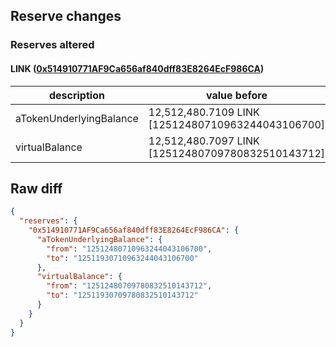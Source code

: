 ## Reserve changes

### Reserves altered

#### LINK ([0x514910771AF9Ca656af840dff83E8264EcF986CA](https://etherscan.io/address/0x514910771AF9Ca656af840dff83E8264EcF986CA))

| description | value before | value after |
| --- | --- | --- |
| aTokenUnderlyingBalance | 12,512,480.7109 LINK [12512480710963244043106700] | 12,511,930.7109 LINK [12511930710963244043106700] |
| virtualBalance | 12,512,480.7097 LINK [12512480709780832510143712] | 12,511,930.7097 LINK [12511930709780832510143712] |


## Raw diff

```json
{
  "reserves": {
    "0x514910771AF9Ca656af840dff83E8264EcF986CA": {
      "aTokenUnderlyingBalance": {
        "from": "12512480710963244043106700",
        "to": "12511930710963244043106700"
      },
      "virtualBalance": {
        "from": "12512480709780832510143712",
        "to": "12511930709780832510143712"
      }
    }
  }
}
```